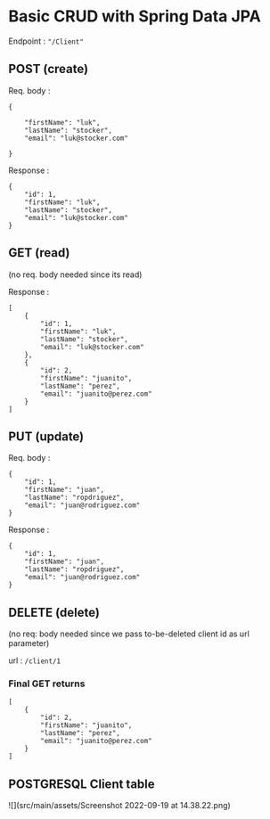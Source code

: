 # Basic CRUD with Spring Data JPA

Endpoint : ```"/Client"```

## POST (create)

Req. body :

```
{

    "firstName": "luk",
    "lastName": "stocker",
    "email": "luk@stocker.com"
    
}
```

Response :

```
{
    "id": 1,
    "firstName": "luk",
    "lastName": "stocker",
    "email": "luk@stocker.com"
}
```

## GET (read)

(no req. body needed since its read)


Response :

```
[
    {
        "id": 1,
        "firstName": "luk",
        "lastName": "stocker",
        "email": "luk@stocker.com"
    },
    {
        "id": 2,
        "firstName": "juanito",
        "lastName": "perez",
        "email": "juanito@perez.com"
    }
]
```

## PUT (update)

Req. body : 

```
{
    "id": 1,
    "firstName": "juan",
    "lastName": "ropdriguez",
    "email": "juan@rodriguez.com"
}
```

Response :

```
{
    "id": 1,
    "firstName": "juan",
    "lastName": "ropdriguez",
    "email": "juan@rodriguez.com"
}
```

## DELETE (delete)

(no req: body needed since we pass to-be-deleted client id as url parameter)

url : ```/client/1```


### Final GET returns

```
[
    {
        "id": 2,
        "firstName": "juanito",
        "lastName": "perez",
        "email": "juanito@perez.com"
    }
]
```

## POSTGRESQL Client table

![](src/main/assets/Screenshot 2022-09-19 at 14.38.22.png)


